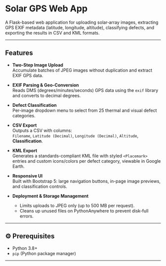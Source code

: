 # Solar GPS Web App

A Flask-based web application for uploading solar‐array images, extracting GPS EXIF metadata (latitude, longitude, altitude), classifying defects, and exporting the results in CSV and KML formats.

---

##  Features

- **Two-Step Image Upload**  
  Accumulate batches of JPEG images without duplication and extract EXIF GPS data.

- **EXIF Parsing & Geo-Conversion**  
  Reads DMS (degrees/minutes/seconds) GPS data using the `exif` library and converts to decimal degrees.

- **Defect Classification**  
  Per-image dropdown menu to select from 25 thermal and visual defect categories.

- **CSV Export**  
  Outputs a CSV with columns:  
  `Filename`, `Latitude (Decimal)`, `Longitude (Decimal)`, `Altitude`, **Classification**.

- **KML Export**  
  Generates a standards-compliant KML file with styled `<Placemark>` entries and custom icons/colors per defect category, viewable in Google Earth.

- **Responsive UI**  
  Built with Bootstrap 5: large navigation buttons, in-page image previews, and classification controls.

- **Deployment & Storage Management**  
  - Limits uploads to JPEG only (up to 500 MB per request).  
  - Cleans up unused files on PythonAnywhere to prevent disk-full errors.

---

## ⚙️ Prerequisites

- Python 3.8+  
- `pip` (Python package manager)  

---
